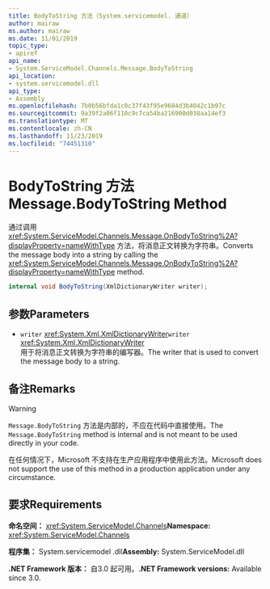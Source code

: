 ```yaml
---
title: BodyToString 方法（System.servicemodel. 通道）
author: mairaw
ms.author: mairaw
ms.date: 11/01/2019
topic_type:
- apiref
api_name:
- System.ServiceModel.Channels.Message.BodyToString
api_location:
- system.servicemodel.dll
api_type:
- Assembly
ms.openlocfilehash: 7b0b56bfda1c0c37f43f95e9684d3b4042c1b97c
ms.sourcegitcommit: 9a39f2a06f110c9c7ca54ba216900d038aa14ef3
ms.translationtype: MT
ms.contentlocale: zh-CN
ms.lasthandoff: 11/23/2019
ms.locfileid: "74451310"
---
```

# <a name="messagebodytostring-method"></a><span data-ttu-id="87b2f-102">BodyToString 方法</span><span class="sxs-lookup"><span data-stu-id="87b2f-102">Message.BodyToString Method</span></span>

<span data-ttu-id="87b2f-103">通过调用 <xref:System.ServiceModel.Channels.Message.OnBodyToString%2A?displayProperty=nameWithType> 方法，将消息正文转换为字符串。</span><span class="sxs-lookup"><span data-stu-id="87b2f-103">Converts the message body into a string by calling the <xref:System.ServiceModel.Channels.Message.OnBodyToString%2A?displayProperty=nameWithType> method.</span></span>

```csharp
internal void BodyToString(XmlDictionaryWriter writer);
```

## <a name="parameters"></a><span data-ttu-id="87b2f-104">参数</span><span class="sxs-lookup"><span data-stu-id="87b2f-104">Parameters</span></span>

- <span data-ttu-id="87b2f-105">`writer` <xref:System.Xml.XmlDictionaryWriter></span><span class="sxs-lookup"><span data-stu-id="87b2f-105">`writer` <xref:System.Xml.XmlDictionaryWriter></span></span>\
  <span data-ttu-id="87b2f-106">用于将消息正文转换为字符串的编写器。</span><span class="sxs-lookup"><span data-stu-id="87b2f-106">The writer that is used to convert the message body to a string.</span></span>

## <a name="remarks"></a><span data-ttu-id="87b2f-107">备注</span><span class="sxs-lookup"><span data-stu-id="87b2f-107">Remarks</span></span>

> [!WARNING]
> <span data-ttu-id="87b2f-108">`Message.BodyToString` 方法是内部的，不应在代码中直接使用。</span><span class="sxs-lookup"><span data-stu-id="87b2f-108">The `Message.BodyToString` method is internal and is not meant to be used directly in your code.</span></span>
>
> <span data-ttu-id="87b2f-109">在任何情况下，Microsoft 不支持在生产应用程序中使用此方法。</span><span class="sxs-lookup"><span data-stu-id="87b2f-109">Microsoft does not support the use of this method in a production application under any circumstance.</span></span>

## <a name="requirements"></a><span data-ttu-id="87b2f-110">要求</span><span class="sxs-lookup"><span data-stu-id="87b2f-110">Requirements</span></span>

<span data-ttu-id="87b2f-111">**命名空间：** <xref:System.ServiceModel.Channels></span><span class="sxs-lookup"><span data-stu-id="87b2f-111">**Namespace:** <xref:System.ServiceModel.Channels></span></span>

<span data-ttu-id="87b2f-112">**程序集：** System.servicemodel .dll</span><span class="sxs-lookup"><span data-stu-id="87b2f-112">**Assembly:** System.ServiceModel.dll</span></span>

<span data-ttu-id="87b2f-113">**.NET Framework 版本：** 自3.0 起可用。</span><span class="sxs-lookup"><span data-stu-id="87b2f-113">**.NET Framework versions:** Available since 3.0.</span></span>
